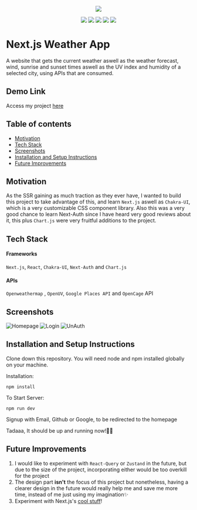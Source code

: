 
<p  align="center">
<a href="https://img.shields.io/github/followers/Khalifa1997?style=social"><img src="https://img.shields.io/github/followers/Khalifa1997?style=social"/></a>
</p>
<p align="center" text-align: "justify" >
<img src="https://img.shields.io/badge/Next-black?style=for-the-badge&logo=next.js&logoColor=white"/>
<img src="https://img.shields.io/badge/react-%2320232a.svg?style=for-the-badge&logo=react&logoColor=%2361DAFB"/>
<img src="https://img.shields.io/badge/chakra-%234ED1C5.svg?style=for-the-badge&logo=chakraui&logoColor=white"/>
<img src="https://img.shields.io/badge/chart.js-F5788D.svg?style=for-the-badge&logo=chart.js&logoColor=white"/>
<img src="https://img.shields.io/badge/typescript-%23007ACC.svg?style=for-the-badge&logo=typescript&logoColor=white"/>
</p>

# Next.js Weather App
A website that gets the current weather aswell as the weather forecast, wind, sunrise and sunset times aswell as the UV index and humidity of a selected city, using APIs that are consumed.
## Demo Link
Access my project [here](https://next-weather-app-dusky.vercel.app/)
## Table of contents
* [Motivation](#motivation)
* [Tech Stack](#tech-stack)
* [Screenshots](#screenshots)
* [Installation and Setup Instructions](#installation-and-setup-instructions)
* [Future Improvements](#future-improvements)
## Motivation
As the SSR gaining as much traction as they ever have, I wanted to build this project to take advantage of this, and learn `Next.js` aswell as `Chakra-UI`, which is a very customizable CSS component library.
Also this was a very good chance to learn Next-Auth since I have heard very good reviews about it, this plus `Chart.js` were very fruitful additions to the project.

## Tech Stack
#### Frameworks
`Next.js`, `React`, `Chakra-UI`, `Next-Auth` and `Chart.js`
#### APIs
`Openweathermap` , `OpenUV`, `Google Places API` and `OpenCage` API

## Screenshots

![Homepage](https://user-images.githubusercontent.com/26578518/184505351-9c9eec4c-0ceb-4972-9ede-710e80cf0c1d.PNG)
![Login](https://user-images.githubusercontent.com/26578518/184505383-0b50f8f8-ff17-4c5b-b890-478a671126a4.PNG)
![UnAuth](https://user-images.githubusercontent.com/26578518/184505384-76d075b3-d040-4837-81eb-55b3008840d5.PNG)

## Installation and Setup Instructions
Clone down this repository. You will need node and npm installed globally on your machine.

Installation:

`npm install`

To Start Server:

`npm run dev`

Signup with Email, Github or Google, to be redirected to the homepage

Tadaaa, It should be up and running now!🎉🎉

## Future Improvements
1. I would like to experiment with `React-Query` or `Zustand` in the future, but due to the size of the project, incorporating either would be too overkill for the project
2. The design part **isn't** the focus of this project but nonetheless, having a clearer design in the future would really help me and save me more time, instead of me just using my imagination✨
3. Experiment with Next.js's [cool stuff](https://nextjs.org/blog/next-12-2)!
